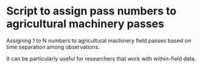 # Script to assign pass numbers to agricultural machinery passes

Assigning 1 to N numbers to agricultural machinery field passes based on time separation among observations.

It can be particularly useful for researchers that work with within-field data.
